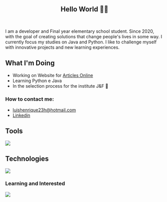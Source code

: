 <h2 align="center">Hello World 👨‍💻</h2>
</br>

  I am a developer and Final year elementary school student. Since 2020, with the goal of creating solutions that change people's lives in some way. I currently focus my studies on Java and Python.
I like to challenge myself with innovative projects and new learning experiences.

## What I'm Doing

- Working on Website for [Articles Online](https://artigo-livre.onrender.com/)
- Learning Python e Java
- In the selection process for the institute J&F 🎉
<h3>How to contact me: </h3>

-  luishenrique23h@hotmail.com
-  <a href="https://www.linkedin.com/in/luismede/">Linkedin</a>

## Tools

<a href="https://github.com/luismede"><img src="https://skillicons.dev/icons?i=arduino,postman,git,docker,linux,gitlab,github,vscode,idea"></a>

## Technologies

<a href="https://github.com/luismede"><img src="https://skillicons.dev/icons?i=js,html,css,python,java"></a>

### Learning and Interested
<p align="left"> <a href="https://github.com/luismede"><img src="https://skillicons.dev/icons?i=java,unity"></a>


